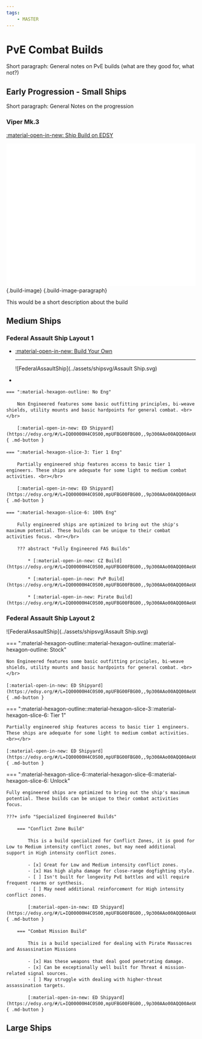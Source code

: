 ```yaml
---
tags: 
    - MASTER
---
```


# PvE Combat Builds

Short paragraph: General notes on PvE builds (what are they good for, what not?)

## Early Progression - Small Ships

Short paragraph: General Notes on the progression

<div class="build-card" markdown>
<div class="build-header" markdown>

### Viper Mk.3

<a class="build-link" href="https://edsy.org/#/L=IM00000H4C0SC0,Hf500Hf500FBG00FBG00,CEg00CzY00,9on00A5U00AL600Aal00Aoo00B3_00BJc00BX_00,13q00,7Py0013q0020m001-C0010i0010i00,PvE_0Combat_0_D_0Basic" target="_blank" markdown>:material-open-in-new: Ship Build on EDSY</a>

</div>

![viper3](../assets/shipsvg/Viper3.svg){.build-image}
{.build-image-paragraph}

This would be a short description about the build

</div>

## Medium Ships

<div class="build-card" markdown>

### Federal Assault Ship Layout 1

<div class="grid cards" markdown>

-   [:material-open-in-new: Build Your Own](https://edsy.org/#/L=IQ00000H4C0S00,mpUFBG00FBG00,,9p300AAo00AQQ00AeU00Au600B9I00BLo00Bb600,,7TM000720005U0005U00mpU0nG00)

    ---

    ![FederalAssaultShip](../assets/shipsvg/Assault Ship.svg)

-   

    === ":material-hexagon-outline: No Eng"

        Non Engineered features some basic outfitting principles, bi-weave shields, utility mounts and basic hardpoints for general combat. <br></br>

        [:material-open-in-new: ED Shipyard](https://edsy.org/#/L=IQ00000H4C0S00,mpUFBG00FBG00,,9p300AAo00AQQ00AeU00Au600B9I00BLo00Bb600,,7TM000720005U0005U00mpU0nG00){ .md-button }

    === ":material-hexagon-slice-3: Tier 1 Eng"

        Partially engineered ship features access to basic tier 1 engineers. These ships are adequate for some light to medium combat activities. <br></br>

        [:material-open-in-new: ED Shipyard](https://edsy.org/#/L=IQ00000H4C0S00,mpUFBG00FBG00,,9p300AAo00AQQ00AeU00Au600B9I00BLo00Bb600,,7TM000720005U0005U00mpU0nG00){ .md-button }

    === ":material-hexagon-slice-6: 100% Eng"

        Fully engineered ships are optimized to bring out the ship's maximum potential. These builds can be unique to their combat activities focus. <br></br>

        ??? abstract "Fully Engineered FAS Builds"

            * [:material-open-in-new: CZ Build](https://edsy.org/#/L=IQ00000H4C0S00,mpUFBG00FBG00,,9p300AAo00AQQ00AeU00Au600B9I00BLo00Bb600,,7TM000720005U0005U00mpU0nG00)

            * [:material-open-in-new: PvP Build](https://edsy.org/#/L=IQ00000H4C0S00,mpUFBG00FBG00,,9p300AAo00AQQ00AeU00Au600B9I00BLo00Bb600,,7TM000720005U0005U00mpU0nG00)

            * [:material-open-in-new: Pirate Build](https://edsy.org/#/L=IQ00000H4C0S00,mpUFBG00FBG00,,9p300AAo00AQQ00AeU00Au600B9I00BLo00Bb600,,7TM000720005U0005U00mpU0nG00)

</div>

</div>

<div class="build-card" markdown>



### Federal Assault Ship Layout 2

![FederalAssaultShip](../assets/shipsvg/Assault Ship.svg)

=== ":material-hexagon-outline::material-hexagon-outline::material-hexagon-outline: Stock"

    Non Engineered features some basic outfitting principles, bi-weave shields, utility mounts and basic hardpoints for general combat. <br></br>

    [:material-open-in-new: ED Shipyard](https://edsy.org/#/L=IQ00000H4C0S00,mpUFBG00FBG00,,9p300AAo00AQQ00AeU00Au600B9I00BLo00Bb600,,7TM000720005U0005U00mpU0nG00){ .md-button }

=== ":material-hexagon-outline::material-hexagon-slice-3::material-hexagon-slice-6: Tier 1"

    Partially engineered ship features access to basic tier 1 engineers. These ships are adequate for some light to medium combat activities. <br></br>

    [:material-open-in-new: ED Shipyard](https://edsy.org/#/L=IQ00000H4C0S00,mpUFBG00FBG00,,9p300AAo00AQQ00AeU00Au600B9I00BLo00Bb600,,7TM000720005U0005U00mpU0nG00){ .md-button }

=== ":material-hexagon-slice-6::material-hexagon-slice-6::material-hexagon-slice-6: Unlock"

    Fully engineered ships are optimized to bring out the ship's maximum potential. These builds can be unique to their combat activities focus. 

    ???+ info "Specialized Engineered Builds"

        === "Conflict Zone Build"

            This is a build specialized for Conflict Zones, it is good for Low to Medium intensity conflict zones, but may need additional support in High intensity conflict zones. 

            - [x] Great for Low and Medium intensity conflict zones.
            - [x] Has high alpha damage for close-range dogfighting style.
            - [ ] Isn't built for longevity PvE battles and will require frequent rearms or synthesis.
            - [ ] May need additional reinforcement for High intensity conflict zones.

            [:material-open-in-new: ED Shipyard](https://edsy.org/#/L=IQ00000H4C0S00,mpUFBG00FBG00,,9p300AAo00AQQ00AeU00Au600B9I00BLo00Bb600,,7TM000720005U0005U00mpU0nG00){ .md-button }

        === "Combat Mission Build"

            This is a build specialized for dealing with Pirate Massacres and Assassination Missions

            - [x] Has these weapons that deal good penetrating damage.
            - [x] Can be exceptionally well built for Threat 4 mission-related signal sources.
            - [ ] May struggle with dealing with higher-threat assassination targets.

            [:material-open-in-new: ED Shipyard](https://edsy.org/#/L=IQ00000H4C0S00,mpUFBG00FBG00,,9p300AAo00AQQ00AeU00Au600B9I00BLo00Bb600,,7TM000720005U0005U00mpU0nG00){ .md-button }


</div>


## Large Ships